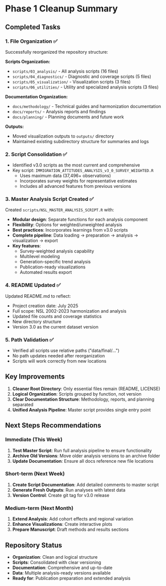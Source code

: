 # Phase 1 Cleanup Summary

## Completed Tasks

### 1. File Organization ✅
Successfully reorganized the repository structure:

**Scripts Organization:**
- `scripts/03_analysis/` - All analysis scripts (16 files)
- `scripts/04_diagnostics/` - Diagnostic and coverage scripts (5 files)
- `scripts/05_visualization/` - Visualization scripts (3 files)
- `scripts/06_utilities/` - Utility and specialized analysis scripts (3 files)

**Documentation Organization:**
- `docs/methodology/` - Technical guides and harmonization documentation
- `docs/reports/` - Analysis reports and findings
- `docs/planning/` - Planning documents and future work

**Outputs:**
- Moved visualization outputs to `outputs/` directory
- Maintained existing subdirectory structure for summaries and logs

### 2. Script Consolidation ✅
- Identified v3.0 scripts as the most current and comprehensive
- Key script: `IMMIGRATION_ATTITUDES_ANALYSIS_v3_0_SURVEY_WEIGHTED.R`
  - Uses maximum data (37,496+ observations)
  - Incorporates survey weights for representative estimates
  - Includes all advanced features from previous versions

### 3. Master Analysis Script Created ✅
Created `scripts/NSL_MASTER_ANALYSIS_SCRIPT.R` with:
- **Modular design**: Separate functions for each analysis component
- **Flexibility**: Options for weighted/unweighted analysis
- **Best practices**: Incorporates learnings from v3.0 scripts
- **Complete pipeline**: Data loading → preparation → analysis → visualization → export
- **Key features**:
  - Survey-weighted analysis capability
  - Multilevel modeling
  - Generation-specific trend analysis
  - Publication-ready visualizations
  - Automated results export

### 4. README Updated ✅
Updated README.md to reflect:
- Project creation date: July 2025
- Full scope: NSL 2002-2023 harmonization and analysis
- Updated file counts and coverage statistics
- New directory structure
- Version 3.0 as the current dataset version

### 5. Path Validation ✅
- Verified all scripts use relative paths ("data/final/...")
- No path updates needed after reorganization
- Scripts will work correctly from new locations

## Key Improvements

1. **Cleaner Root Directory**: Only essential files remain (README, LICENSE)
2. **Logical Organization**: Scripts grouped by function, not version
3. **Clear Documentation Structure**: Methodology, reports, and planning separated
4. **Unified Analysis Pipeline**: Master script provides single entry point

## Next Steps Recommendations

### Immediate (This Week)
1. **Test Master Script**: Run full analysis pipeline to ensure functionality
2. **Archive Old Versions**: Move older analysis versions to an archive folder
3. **Update Documentation**: Ensure all docs reference new file locations

### Short-term (Next Week)
1. **Create Script Documentation**: Add detailed comments to master script
2. **Generate Fresh Outputs**: Run analyses with latest data
3. **Version Control**: Create git tag for v3.0 release

### Medium-term (Next Month)
1. **Extend Analysis**: Add cohort effects and regional variation
2. **Enhance Visualizations**: Create interactive plots
3. **Prepare Manuscript**: Draft methods and results sections

## Repository Status

- **Organization**: Clean and logical structure
- **Scripts**: Consolidated with clear versioning
- **Documentation**: Comprehensive and up-to-date
- **Data**: Multiple analysis-ready versions available
- **Ready for**: Publication preparation and extended analysis